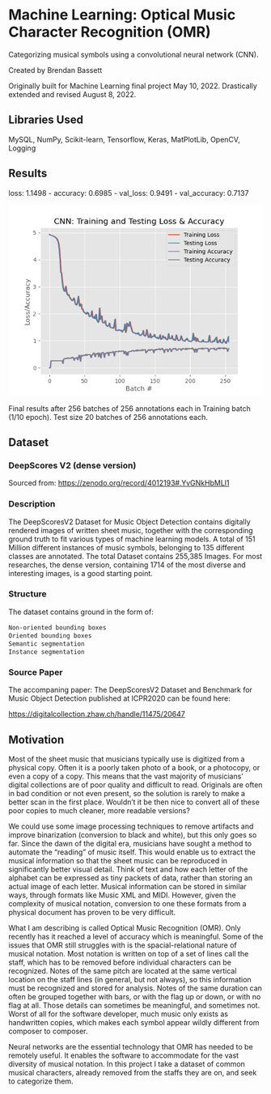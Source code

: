 # Machine Learning: Optical Music Character Recognition (OMR)

Categorizing musical symbols using a convolutional neural network (CNN).

Created by Brendan Bassett

Originally built for Machine Learning final project May 10, 2022.
Drastically extended and revised August 8, 2022.

## Libraries Used

MySQL, NumPy, Scikit-learn, Tensorflow, Keras, MatPlotLib, OpenCV, Logging

## Results

loss: 1.1498 - accuracy: 0.6985 - val_loss: 0.9491 - val_accuracy: 0.7137

<img alt="CNN Train vs Test Loss & Accuracy" width="800" height="auto" src="https://github.com/brendan-bassett/Machine-Learning-OMR/blob/master/plots/TrainTest_LossAccuracy.png"/>

Final results after 256 batches of 256 annotations each in Training batch (1/10 epoch).
Test size 20 batches of 256 annotations each.

## Dataset

### DeepScores V2 (dense version)

Sourced from: https://zenodo.org/record/4012193#.YvGNkHbMLl1

### Description
 The DeepScoresV2 Dataset for Music Object Detection contains digitally rendered images of written sheet music, together
 with the corresponding ground truth to fit various types of machine learning models. A total of 151 Million different
 instances of music symbols, belonging to 135 different classes are annotated. The total Dataset
 contains 255,385 Images. For most researches, the dense version, containing 1714 of the most diverse and interesting
 images, is a good starting point.

### Structure
 The dataset contains ground in the form of:

    Non-oriented bounding boxes
    Oriented bounding boxes
    Semantic segmentation
    Instance segmentation

### Source Paper
The accompaning paper: The DeepScoresV2 Dataset and Benchmark for Music Object Detection published at ICPR2020 can be 
found here:

https://digitalcollection.zhaw.ch/handle/11475/20647

## Motivation

Most of the sheet music that musicians typically use is digitized from a physical copy.
Often it is a poorly taken photo of a book, or a photocopy, or even a copy of a copy. This means
that the vast majority of musicians’ digital collections are of poor quality and difficult to read.
Originals are often in bad condition or not even present, so the solution is rarely to make a
better scan in the first place. Wouldn’t it be then nice to convert all of these poor copies to much
cleaner, more readable versions?

We could use some image processing techniques to remove artifacts and improve
binarization (conversion to black and white), but this only goes so far. Since the dawn of the
digital era, musicians have sought a method to automate the “reading” of music itself. This
would enable us to extract the musical information so that the sheet music can be reproduced in
significantly better visual detail. Think of text and how each letter of the alphabet can be
expressed as tiny packets of data, rather than storing an actual image of each letter. Musical
information can be stored in similar ways, through formats like Music XML and MIDI. However,
given the complexity of musical notation, conversion to one these formats from a physical
document has proven to be very difficult.

What I am describing is called Optical Music Recognition (OMR). Only recently has it
reached a level of accuracy which is meaningful. Some of the issues that OMR still struggles
with is the spacial-relational nature of musical notation. Most notation is written on top of a set of
lines call the staff, which has to be removed before individual characters can be recognized.
Notes of the same pitch are located at the same vertical location on the staff lines (in general,
but not always), so this information must be recognized and stored for analysis. Notes of the
same duration can often be grouped together with bars, or with the flag up or down, or with no
flag at all. Those details can sometimes be meaningful, and sometimes not. Worst of all for the
software developer, much music only exists as handwritten copies, which makes each symbol
appear wildly different from composer to composer.

Neural networks are the essential technology that OMR has needed to be remotely
useful. It enables the software to accommodate for the vast diversity of musical notation. In this
project I take a dataset of common musical characters, already removed from the staffs they are
on, and seek to categorize them.
